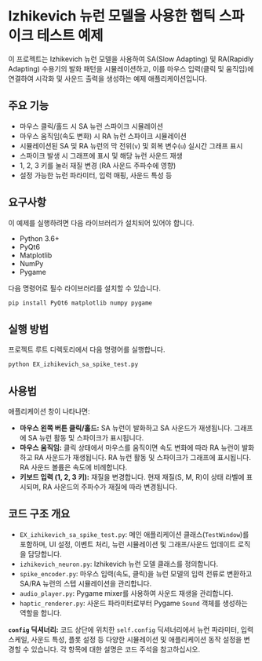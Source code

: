 # Izhikevich 뉴런 모델을 사용한 햅틱 스파이크 테스트 예제

이 프로젝트는 Izhikevich 뉴런 모델을 사용하여 SA(Slow Adapting) 및 RA(Rapidly Adapting) 수용기의 발화 패턴을 시뮬레이션하고, 이를 마우스 입력(클릭 및 움직임)에 연결하여 시각화 및 사운드 출력을 생성하는 예제 애플리케이션입니다.

## 주요 기능

- 마우스 클릭/홀드 시 SA 뉴런 스파이크 시뮬레이션
- 마우스 움직임(속도 변화) 시 RA 뉴런 스파이크 시뮬레이션
- 시뮬레이션된 SA 및 RA 뉴런의 막 전위(`v`) 및 회복 변수(`u`) 실시간 그래프 표시
- 스파이크 발생 시 그래프에 표시 및 해당 뉴런 사운드 재생
- 1, 2, 3 키를 눌러 재질 변경 (RA 사운드 주파수에 영향)
- 설정 가능한 뉴런 파라미터, 입력 매핑, 사운드 특성 등

## 요구사항

이 예제를 실행하려면 다음 라이브러리가 설치되어 있어야 합니다.

- Python 3.6+
- PyQt6
- Matplotlib
- NumPy
- Pygame

다음 명령어로 필수 라이브러리를 설치할 수 있습니다.

```bash
pip install PyQt6 matplotlib numpy pygame
```

## 실행 방법

프로젝트 루트 디렉토리에서 다음 명령어를 실행합니다.

```bash
python EX_izhikevich_sa_spike_test.py
```

## 사용법

애플리케이션 창이 나타나면:

- **마우스 왼쪽 버튼 클릭/홀드:** SA 뉴런이 발화하고 SA 사운드가 재생됩니다. 그래프에 SA 뉴런 활동 및 스파이크가 표시됩니다.
- **마우스 움직임:** 클릭 상태에서 마우스를 움직이면 속도 변화에 따라 RA 뉴런이 발화하고 RA 사운드가 재생됩니다. RA 뉴런 활동 및 스파이크가 그래프에 표시됩니다. RA 사운드 볼륨은 속도에 비례합니다.
- **키보드 입력 (1, 2, 3 키):** 재질을 변경합니다. 현재 재질(S, M, R)이 상태 라벨에 표시되며, RA 사운드의 주파수가 재질에 따라 변경됩니다.

## 코드 구조 개요

- `EX_izhikevich_sa_spike_test.py`: 메인 애플리케이션 클래스(`TestWindow`)를 포함하며, UI 설정, 이벤트 처리, 뉴런 시뮬레이션 및 그래프/사운드 업데이트 로직을 담당합니다.
- `izhikevich_neuron.py`: Izhikevich 뉴런 모델 클래스를 정의합니다.
- `spike_encoder.py`: 마우스 입력(속도, 클릭)을 뉴런 모델의 입력 전류로 변환하고 SA/RA 뉴런의 스텝 시뮬레이션을 관리합니다.
- `audio_player.py`: Pygame mixer를 사용하여 사운드 재생을 관리합니다.
- `haptic_renderer.py`: 사운드 파라미터로부터 Pygame `Sound` 객체를 생성하는 역할을 합니다.

**`config` 딕셔너리:** 코드 상단에 위치한 `self.config` 딕셔너리에서 뉴런 파라미터, 입력 스케일, 사운드 특성, 플롯 설정 등 다양한 시뮬레이션 및 애플리케이션 동작 설정을 변경할 수 있습니다. 각 항목에 대한 설명은 코드 주석을 참고하십시오.
